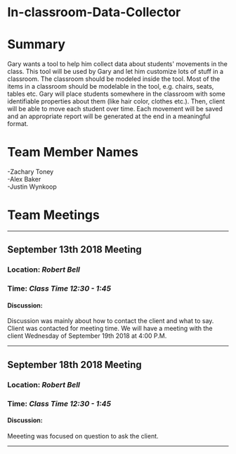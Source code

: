 # In-classroom-Data-Collector
# Summary
Gary wants a tool to help him collect data about students' movements in the class. This tool will be used by Gary and let him customize lots of stuff in a classroom. The classroom should be modeled inside the tool. Most of the items in a classroom should be modelable in the tool, e.g. chairs, seats, tables etc. Gary will place students somewhere in the classroom with some identifiable properties about them (like hair color, clothes etc.). Then, client will be able to move each student over time. Each movement will be saved and an appropriate report will be generated at the end in a meaningful format.
# Team Member Names
  -Zachary Toney<br>
  -Alex Baker<br>
  -Justin Wynkoop<br>
# Team Meetings
<hr>
<h2>September 13th 2018 Meeting</h2>
<h3>Location: <i>Robert Bell</i></h3>
<h3>Time: <i>Class Time 12:30 - 1:45</i></h3>
<h4>Discussion:</h4>
Discussion was mainly about how to contact the client and what to say. Client was contacted for meeting time. We will have a meeting with the client Wednesday of September 19th 2018 at 4:00 P.M.
<hr>
<h2>September 18th 2018 Meeting </h2>
<h3>Location: <i>Robert Bell</i></h3>
<h3>Time: <i>Class Time 12:30 - 1:45</i></h3>
<h4>Discussion:</h4>
Meeeting was focused on question to ask the client.  
<hr>
